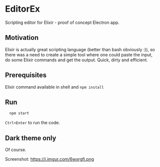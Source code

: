 # EditorEx

Scripting editor for Elixir - proof of concept Electron app.

## Motivation

Elixir is actually great scripting language (better than bash obviously :)), so there was a need to create a simple tool where one could paste the input, do some Elixir commands and get the output. Quick, dirty and efficient.

## Prerequisites

Elixir command available in shell and `npm install`

## Run

```bash
  npm start
```

`Ctrl+Enter` to run the code.

## Dark theme only

Of course.

Screenshot: https://i.imgur.com/6wxrgfi.png